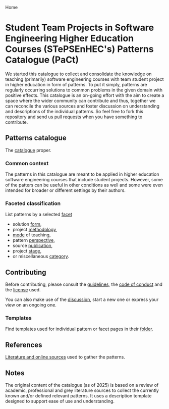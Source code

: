 Home
# Student Team Projects in Software Engineering Higher Education Courses (STePSEnHEC's) Patterns Catalogue (PaCt)

We started this catalogue to collect and consolidate the knowledge on teaching (primarily) software engineering courses with team student project in higher education in form of patterns. To put it simply, patterns are regularly occurring solutions to common problems in the given domain with positive effects.  This catalogue is an on-going effort with the aim to create a space where the wider community can contribute and thus, together we can reconcile the various sources and foster discussion on understanding and descriptions of the individual patterns. So feel free to fork this repository and send us pull requests when you have something to contribute.

## Patterns catalogue

The [catalogue](Patterns_catalogue.md) proper.

### Common context

The patterns in this catalogue are meant to be applied in higher education software engineering courses that include student projects. However, some of the patters can be useful in other conditions as well and some were even intended for broader or different settings by their authors.

### Faceted classification

List patterns by a selected [facet](catalogue/facets/facets.md)
- solution [form](catalogue/facets/forms/forms.md),
- project [methodology](catalogue/facets/methodologies/methodologies.md),
- [mode](catalogue/facets/modes/modes.md) of teaching,
- pattern [perspective](catalogue/facets/perspectives/perspectives.md),
- source [publication](catalogue/facets/publications/publications.md),
- project [stage](catalogue/facets/stages/stages.md),
- or miscellaneous [category](catalogue/facets/categories/categories.md).

## Contributing

Before contributing, please consult the [guidelines](CONTRIBUTING.md), the [code of conduct](CODE_OF_CONDUCT.md) and the [license](LICENSE) used. 

You can also make use of the [discussion](https://github.com/ReliSA/STePSEnHECs-PaCt/discussions), start a new one or express your view on an ongoing one.

### Templates

Find templates used for individual pattern or facet pages in their [folder](templates).

## References

[Literature and online sources](References.md) used to gather the patterns.

## Notes

The original content of the catalogue (as of 2025) is based on a review of academic, professional and grey literature sources to collect the currently known and/or defined relevant patterns.  It uses a description template designed to support ease of use and understanding.  
